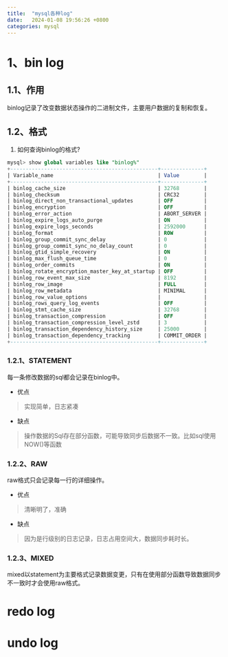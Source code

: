 ```yaml
---
title:  "mysql各种log"
date:   2024-01-08 19:56:26 +0800
categories: mysql
---
```

# 1、bin log
## 1.1、作用
binlog记录了改变数据状态操作的二进制文件，主要用户数据的复制和恢复。
## 1.2、格式
1. 如何查询binlog的格式?
```sql
mysql> show global variables like "binlog%"
+------------------------------------------------+--------------+
| Variable_name                                  | Value        |
+------------------------------------------------+--------------+
| binlog_cache_size                              | 32768        |
| binlog_checksum                                | CRC32        |
| binlog_direct_non_transactional_updates        | OFF          |
| binlog_encryption                              | OFF          |
| binlog_error_action                            | ABORT_SERVER |
| binlog_expire_logs_auto_purge                  | ON           |
| binlog_expire_logs_seconds                     | 2592000      |
| binlog_format                                  | ROW          |
| binlog_group_commit_sync_delay                 | 0            |
| binlog_group_commit_sync_no_delay_count        | 0            |
| binlog_gtid_simple_recovery                    | ON           |
| binlog_max_flush_queue_time                    | 0            |
| binlog_order_commits                           | ON           |
| binlog_rotate_encryption_master_key_at_startup | OFF          |
| binlog_row_event_max_size                      | 8192         |
| binlog_row_image                               | FULL         |
| binlog_row_metadata                            | MINIMAL      |
| binlog_row_value_options                       |              |
| binlog_rows_query_log_events                   | OFF          |
| binlog_stmt_cache_size                         | 32768        |
| binlog_transaction_compression                 | OFF          |
| binlog_transaction_compression_level_zstd      | 3            |
| binlog_transaction_dependency_history_size     | 25000        |
| binlog_transaction_dependency_tracking         | COMMIT_ORDER |
+------------------------------------------------+--------------+
```


### 1.2.1、STATEMENT
每一条修改数据的sql都会记录在binlog中。
- 优点
> 实现简单，日志紧凑
- 缺点
> 操作数据的Sql存在部分函数，可能导致同步后数据不一致。比如sql使用NOW()等函数

### 1.2.2、RAW
raw格式只会记录每一行的详细操作。
- 优点
> 清晰明了，准确
- 缺点
> 因为是行级别的日志记录，日志占用空间大，数据同步耗时长。

### 1.2.3、MIXED
mixed以statement为主要格式记录数据变更，只有在使用部分函数导致数据同步不一致时才会使用raw格式。


# redo log

# undo log

